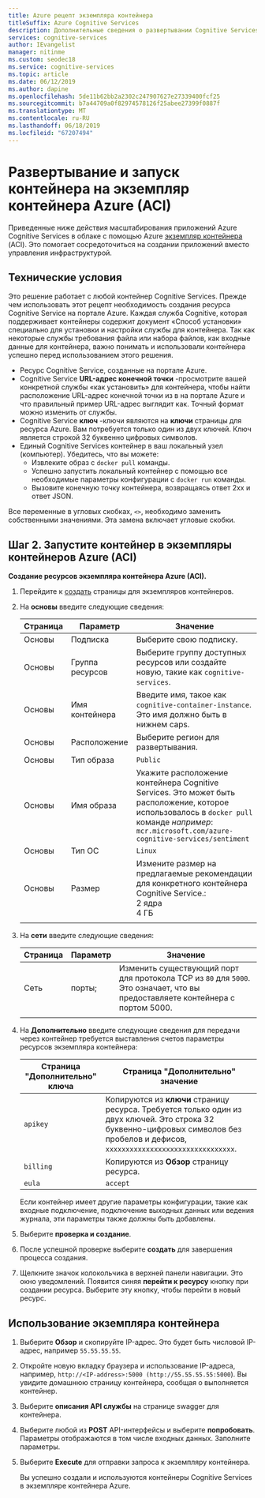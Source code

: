 ```yaml
---
title: Azure рецепт экземпляра контейнера
titleSuffix: Azure Cognitive Services
description: Дополнительные сведения о развертывании Cognitive Services контейнеры в экземпляре контейнера Azure
services: cognitive-services
author: IEvangelist
manager: nitinme
ms.custom: seodec18
ms.service: cognitive-services
ms.topic: article
ms.date: 06/12/2019
ms.author: dapine
ms.openlocfilehash: 5de11b62bb2a2302c247907627e27339400fcf25
ms.sourcegitcommit: b7a44709a0f82974578126f25abee27399f0887f
ms.translationtype: MT
ms.contentlocale: ru-RU
ms.lasthandoff: 06/18/2019
ms.locfileid: "67207494"
---
```

# <a name="deploy-and-run-container-on-azure-container-instance-aci"></a>Развертывание и запуск контейнера на экземпляр контейнера Azure (ACI)

Приведенные ниже действия масштабирования приложений Azure Cognitive Services в облаке с помощью Azure [экземпляр контейнера](https://docs.microsoft.com/azure/container-instances/) (ACI). Это помогает сосредоточиться на создании приложений вместо управления инфраструктурой.

## <a name="prerequisites"></a>Технические условия

Это решение работает с любой контейнер Cognitive Services. Прежде чем использовать этот рецепт необходимость создания ресурса Cognitive Service на портале Azure. Каждая служба Cognitive, которая поддерживает контейнеры содержит документ «Способ установки» специально для установки и настройки службы для контейнера. Так как некоторые службы требования файла или набора файлов, как входные данные для контейнера, важно понимать и использовали контейнера успешно перед использованием этого решения.

* Ресурс Cognitive Service, созданные на портале Azure.
* Cognitive Service **URL-адрес конечной точки** -просмотрите вашей конкретной службы «как установить» для контейнера, чтобы найти расположение URL-адрес конечной точки из в на портале Azure и что правильный пример URL-адрес выглядит как. Точный формат можно изменить от службы.
* Cognitive Service **ключ** -ключи являются на **ключи** страницы для ресурса Azure. Вам потребуется только один из двух ключей. Ключ является строкой 32 буквенно цифровых символов.
* Единый Cognitive Services контейнер в ваш локальный узел (компьютер). Убедитесь, что вы можете:
  * Извлеките образ с `docker pull` команды.
  * Успешно запустить локальный контейнер с помощью все необходимые параметры конфигурации с `docker run` команды.
  * Вызовите конечную точку контейнера, возвращаясь ответ 2xx и ответ JSON.

Все переменные в угловых скобках, `<>`, необходимо заменить собственными значениями. Эта замена включает угловые скобки.

## <a name="step-2-launch-your-container-on-azure-container-instances-aci"></a>Шаг 2. Запустите контейнер в экземпляры контейнеров Azure (ACI)

**Создание ресурсов экземпляра контейнера Azure (ACI).**

1. Перейдите к [создать](https://ms.portal.azure.com/#create/Microsoft.ContainerInstances) страницы для экземпляров контейнеров.

1. На **основы** введите следующие сведения:

    |Страница|Параметр|Значение|
    |--|--|--|
    |Основы|Подписка|Выберите свою подписку.|
    |Основы|Группа ресурсов|Выберите группу доступных ресурсов или создайте новую, такие как `cognitive-services`.|
    |Основы|Имя контейнера|Введите имя, такое как `cognitive-container-instance`. Это имя должно быть в нижнем caps.|
    |Основы|Расположение|Выберите регион для развертывания.|
    |Основы|Тип образа|`Public`|
    |Основы|Имя образа|Укажите расположение контейнера Cognitive Services. Это может быть расположение, которое использовалось в `docker pull` команде _например_: <br>`mcr.microsoft.com/azure-cognitive-services/sentiment`|
    |Основы|Тип ОС|`Linux`|
    |Основы|Размер|Измените размер на предлагаемые рекомендации для конкретного контейнера Cognitive Service.:<br>2 ядра<br>4 ГБ
    ||||
  
1. На **сети** введите следующие сведения:

    |Страница|Параметр|Значение|
    |--|--|--|
    |Сеть|порты;|Изменить существующий порт для протокола TCP из `80` для `5000`. Это означает, что вы предоставляете контейнера с портом 5000.|
    ||||

1. На **Дополнительно** введите следующие сведения для передачи через контейнер требуется выставления счетов параметры ресурсов экземпляра контейнера:

    |Страница "Дополнительно" ключа|Страница "Дополнительно" значение|
    |--|--|
    |`apikey`|Копируются из **ключи** страницу ресурса. Требуется только один из двух ключей. Это строка 32 буквенно-цифровых символов без пробелов и дефисов, `xxxxxxxxxxxxxxxxxxxxxxxxxxxxxxxx`.|
    |`billing`|Копируются из **Обзор** страницу ресурса. |
    |`eula`|`accept`|

    Если контейнер имеет другие параметры конфигурации, такие как входные подключение, подключение выходных данных или ведения журнала, эти параметры также должны быть добавлены.

1. Выберите **проверка и создание**.
1. После успешной проверке выберите **создать** для завершения процесса создания.
1. Щелкните значок колокольчика в верхней панели навигации. Это окно уведомлений. Появится синяя **перейти к ресурсу** кнопку при создании ресурса. Выберите эту кнопку, чтобы перейти в новый ресурс.

## <a name="use-the-container-instance"></a>Использование экземпляра контейнера

1. Выберите **Обзор** и скопируйте IP-адрес. Это будет быть числовой IP-адрес, например `55.55.55.55`.
1. Откройте новую вкладку браузера и использование IP-адреса, например, `http://<IP-address>:5000 (http://55.55.55.55:5000`). Вы увидите домашнюю страницу контейнера, сообщая о выполняется контейнер.

1. Выберите **описания API службы** на странице swagger для контейнера.

1. Выберите любой из **POST** API-интерфейсы и выберите **попробовать**.  Параметры отображаются в том числе входных данных. Заполните параметры.

1. Выберите **Execute** для отправки запроса к экземпляру контейнера.

    Вы успешно создали и используются контейнеры Cognitive Services в экземпляре контейнера Azure.
